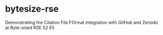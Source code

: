 # bytesize-rse
Demonstrating the Citation File FOrmat integration with GitHub and Zenodo at Byte-sized RSE S2 E5
